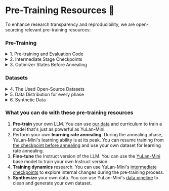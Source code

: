# Pre-Training Resources 🔧

To enhance research transparency and reproducibility, we are open-sourcing relevant pre-training resources:

### Pre-Training


<details><summary>1. Pre-training and Evaluation Code</summary>

The pre-training code can be found [here](https://github.com/RUC-GSAI/YuLan-Mini/tree/main/pretrain). Note that due to subsequent code modifications, this code may not run directly and may require some adjustments.

<h3 id="key-features-">Key Features:</h3>
<ol>
<li><strong>Stability</strong>: We adopted muP initialization and scaling factor, as well as the reparameterization method of WeSaR, achieving training stability without significantly increasing training time. For details, see our technical report.</li>
<li><strong>Training efficiency</strong>: By using the <code>flash_attn</code> and <code>liger_kernel</code> libraries, we achieved 51% MFU (in comparison, Megatron only has about 41% MFU on small models of the same scale).</li>
<li><strong>Data curriculum</strong>: We modified the HF Trainer to make it suitable for training in successive curriculum phases and different decay functions of WSD.</li>
<li><strong>Other features</strong>: Support automatic restart training of torchrun, wandb records hidden states to monitor training stability, and other attempts (such as QK-LayerNorm, Embedding Gradient Shrink, etc.).</li>
</ol>

<pre><code>├── train.py  <span class="hljs-comment"># 👈🏻 The main training script</span>
├── train.<span class="hljs-keyword">sh </span> <span class="hljs-comment"># 👈🏻 The main training script for each curriculum phase</span>
├── yulanmini-2B-final-phase25.<span class="hljs-keyword">sh </span> <span class="hljs-comment"># 👈🏻 example script for phase 25</span>
├── yulanmini-2B-s25d-decay80-1sqrt-long-28k-final-phase26.<span class="hljs-keyword">sh </span> <span class="hljs-comment"># 👈🏻 example script for phase 26</span>
├── ds2_config_adamw.<span class="hljs-keyword">json </span> <span class="hljs-comment"># The DeepSpeed configuration file</span>
├── setup.<span class="hljs-keyword">sh </span> <span class="hljs-comment"># The setup script for the training environment</span>
├── torchrun_wrapper.<span class="hljs-keyword">sh </span> <span class="hljs-comment"># The wrapper script for torchrun</span>
├── train_utils.py  <span class="hljs-comment"># The training utility functions</span>
└── yulanmini_trainer.py  <span class="hljs-comment"># 👈🏻 The Trainer class for training</span>
</code></pre>

<h3 id="key-features-">Continual Training Tutorial:</h3>
<h4 id="step-1-modify-the-config-json-">Step 1: Modify the <code>config.json</code></h4>
<p>Due to the implementation of Hugging Face Trainer, certain parameters are stored in the <code>config.json</code> file and cannot be modified through the Trainer&#39;s command-line arguments. Therefore, you need to update these parameters in the <code>config.json</code> file first, particularly:</p>
<ul>
<li><strong><code>save_steps</code></strong>: The frequency of saving intermediate checkpoints.</li>
<li><strong><code>train_batch_size</code></strong>: The batch size per GPU (equivalent to <code>per_device_train_batch_size</code> in the Trainer). We used a batch size of 1008 (approximately 4M tokens) during the stable training stage. Maintaining this same batch size is equally important for training effectiveness.</li>
</ul>
<p>Below is an example of a properly configured <code>config.json</code> file:</p>
<pre><code class="lang-json">{
  <span class="hljs-attr">"best_metric"</span>: <span class="hljs-literal">null</span>,
  <span class="hljs-attr">"best_model_checkpoint"</span>: <span class="hljs-literal">null</span>,
  <span class="hljs-attr">"epoch"</span>: <span class="hljs-number">0.0</span>,
  <span class="hljs-attr">"eval_steps"</span>: <span class="hljs-number">500</span>,
  <span class="hljs-attr">"global_step"</span>: <span class="hljs-number">0</span>,
  <span class="hljs-attr">"is_hyper_param_search"</span>: <span class="hljs-literal">false</span>,
  <span class="hljs-attr">"is_local_process_zero"</span>: <span class="hljs-literal">true</span>,
  <span class="hljs-attr">"is_world_process_zero"</span>: <span class="hljs-literal">true</span>,
  <span class="hljs-attr">"log_history"</span>: [],
  <span class="hljs-attr">"logging_steps"</span>: <span class="hljs-number">3</span>,
  <span class="hljs-attr">"max_steps"</span>: <span class="hljs-number">0</span>,
  <span class="hljs-attr">"num_input_tokens_seen"</span>: <span class="hljs-number">0</span>,
  <span class="hljs-attr">"num_train_epochs"</span>: <span class="hljs-number">0</span>,
  <span class="hljs-attr">"save_steps"</span>: <span class="hljs-number">250</span>,
  <span class="hljs-attr">"stateful_callbacks"</span>: {
    <span class="hljs-attr">"TrainerControl"</span>: {
      <span class="hljs-attr">"args"</span>: {
        <span class="hljs-attr">"should_epoch_stop"</span>: <span class="hljs-literal">false</span>,
        <span class="hljs-attr">"should_evaluate"</span>: <span class="hljs-literal">false</span>,
        <span class="hljs-attr">"should_log"</span>: <span class="hljs-literal">false</span>,
        <span class="hljs-attr">"should_save"</span>: <span class="hljs-literal">true</span>,
        <span class="hljs-attr">"should_training_stop"</span>: <span class="hljs-literal">true</span>
      },
      <span class="hljs-attr">"attributes"</span>: {}
    }
  },
  <span class="hljs-attr">"total_flos"</span>: <span class="hljs-number">0</span>,
  <span class="hljs-attr">"train_batch_size"</span>: <span class="hljs-number">3</span>,
  <span class="hljs-attr">"trial_name"</span>: <span class="hljs-literal">null</span>,
  <span class="hljs-attr">"trial_params"</span>: <span class="hljs-literal">null</span>
}
</code></pre>
<h4 id="step-2-enable-universal-checkpointing-in-the-deepspeed-configuration">Step 2: Enable Universal Checkpointing in the DeepSpeed Configuration</h4>
<p>To ensure DeepSpeed Integration loads the Universal Checkpoint, you need to enable this feature in the DeepSpeed configuration JSON file. </p>
<p>Here is an example of a ZeRO2 configuration with Universal Checkpointing enabled:</p>
<pre><code class="lang-json">{
  <span class="hljs-attr">"bf16"</span>: {
    <span class="hljs-attr">"enabled"</span>: <span class="hljs-string">"auto"</span>
  },
  <span class="hljs-attr">"zero_optimization"</span>: {
    <span class="hljs-attr">"stage"</span>: <span class="hljs-number">2</span>,
    <span class="hljs-attr">"allgather_partitions"</span>: <span class="hljs-literal">true</span>,
    <span class="hljs-attr">"allgather_bucket_size"</span>: <span class="hljs-number">8e8</span>,
    <span class="hljs-attr">"overlap_comm"</span>: <span class="hljs-literal">true</span>,
    <span class="hljs-attr">"reduce_scatter"</span>: <span class="hljs-literal">true</span>,
    <span class="hljs-attr">"reduce_bucket_size"</span>: <span class="hljs-number">8e8</span>,
    <span class="hljs-attr">"contiguous_gradients"</span>: <span class="hljs-literal">true</span>
  },
  <span class="hljs-attr">"gradient_accumulation_steps"</span>: <span class="hljs-string">"auto"</span>,
  <span class="hljs-attr">"gradient_clipping"</span>: <span class="hljs-string">"auto"</span>,
  <span class="hljs-attr">"steps_per_print"</span>: <span class="hljs-number">16</span>,
  <span class="hljs-attr">"train_batch_size"</span>: <span class="hljs-string">"auto"</span>,
  <span class="hljs-attr">"train_micro_batch_size_per_gpu"</span>: <span class="hljs-string">"auto"</span>,
  <span class="hljs-attr">"wall_clock_breakdown"</span>: <span class="hljs-literal">false</span>,
  <span class="hljs-attr">"dump_state"</span>: <span class="hljs-literal">true</span>,
  <span class="hljs-attr">"optimizer"</span>: {
    <span class="hljs-attr">"type"</span>: <span class="hljs-string">"AdamW"</span>,
    <span class="hljs-attr">"params"</span>: {
      <span class="hljs-attr">"lr"</span>: <span class="hljs-string">"auto"</span>,
      <span class="hljs-attr">"betas"</span>: <span class="hljs-string">"auto"</span>,
      <span class="hljs-attr">"eps"</span>: <span class="hljs-string">"auto"</span>,
      <span class="hljs-attr">"weight_decay"</span>: <span class="hljs-string">"auto"</span>
    }
  },
  <span class="hljs-attr">"checkpoint"</span>: {
    <span class="hljs-attr">"load_universal"</span>: <span class="hljs-literal">true</span>
  }
}
</code></pre>
<h4 id="step-3-resume-training">Step 3: Resume Training</h4>
<p>When calling <code>trainer.train</code>, include the <code>resume_from_checkpoint</code> argument to load the distributed optimizer state from the Universal Checkpoint and resume training.</p>
<pre><code class="lang-python"><span class="hljs-attr">trainer.train(resume_from_checkpoint</span>=<span class="hljs-string">training_args.resume_from_checkpoint)</span>
</code></pre>
<p>We provide an internal <a href="https://github.com/RUC-GSAI/YuLan-Mini/tree/main/pretrain">training framework</a> for your reference, but you are free to choose other frameworks.</p>

</details>

<details><summary>2. Intermediate Stage Checkpoints</summary>
The intermediate stage checkpoints are released in <a href="https://huggingface.co/collections/yulan-team/yulan-mini-676d214b24376739b00d95f3">YuLan-Mini</a>.

<table>
    <thead>
        <tr>
            <th>Stage</th>
            <th>Curriculum Phase</th>
            <th>4K Context</th>
            <th>28K Context</th>
            <th>Optimizer</th>
            <th>Inference Architecture</th>
            <th>LAMBADA <code>Acc</code></th>
            <th>GSM8K <code>Acc</code></th>
            <th>HumanEval <code>pass@1</code></th>
        </tr>
    </thead>
    <tbody>
        <tr>
            <td>Stable</td>
            <td>5</td>
            <td><a href="https://huggingface.co/yulan-team/YuLan-Mini-Phase5">YuLan-Mini-Phase5</a></td>
            <td></td>
            <td></td>
            <td><code>yulanmini</code></td>
            <td>53.85</td>
            <td>3.41</td>
            <td>12.26</td>
        </tr>
        <tr>
            <td>Stable</td>
            <td>10</td>
            <td><a href="https://huggingface.co/yulan-team/YuLan-Mini-Phase10">YuLan-Mini-Phase10</a></td>
            <td></td>
            <td></td>
            <td><code>yulanmini</code></td>
            <td>55.00</td>
            <td>9.57</td>
            <td>15.95</td>
        </tr>
        <tr>
            <td>Stable</td>
            <td>15</td>
            <td><a href="https://huggingface.co/yulan-team/YuLan-Mini-Phase15">YuLan-Mini-Phase15</a></td>
            <td></td>
            <td></td>
            <td><code>yulanmini</code></td>
            <td>55.81</td>
            <td>13.81</td>
            <td>16.99</td>
        </tr>
        <tr>
            <td>Stable</td>
            <td>20</td>
            <td><a href="https://huggingface.co/yulan-team/YuLan-Mini-Phase20">YuLan-Mini-Phase20</a></td>
            <td></td>
            <td>✅</td>
            <td><code>yulanmini</code></td>
            <td>55.81</td>
            <td>21.39</td>
            <td>20.79</td>
        </tr>
        <tr>
            <td>Stable</td>
            <td>25 (1T tokens)</td>
            <td><a href="https://huggingface.co/yulan-team/YuLan-Mini-Before-Annealing">YuLan-Mini-Before-Annealing</a></td>
            <td></td>
            <td>✅</td>
            <td><code>yulanmini</code></td>
            <td>55.67</td>
            <td>29.94</td>
            <td>34.06</td>
        </tr>
        <tr>
            <td></td>
            <td></td>
            <td></td>
            <td></td>
            <td></td>
            <td></td>
            <td></td>
            <td></td>
            <td></td>
        </tr>
        <tr>
            <td>Annealing</td>
            <td>26</td>
            <td>YuLan-Mini-4K</td>
            <td></td>
            <td></td>
            <td><code>llama</code>*</td>
            <td>64.72</td>
            <td>66.65</td>
            <td>61.60</td>
        </tr>
        <tr>
            <td>Annealing</td>
            <td>27</td>
            <td></td>
            <td><a href="https://huggingface.co/yulan-team/YuLan-Mini">YuLan-Mini</a></td>
            <td></td>
            <td><code>llama</code>*</td>
            <td>65.67</td>
            <td>68.46</td>
            <td>64.00</td>
        </tr>
    </tbody>
</table>

\*: For easier inference and deployment, we merged the re-parameterized added parameters and scaling factors into the final released models ([**YuLan-Mini**](https://huggingface.co/yulan-team/YuLan-Mini) and **YuLan-Mini-Intermediate-4K**), enabling it to run on the Llama architecture. However, these parameters are still retained in the intermediate checkpoints from the training process.

</details>

<details><summary>3. Optimizer States Before Annealing</summary>

<a href="https://huggingface.co/yulan-team/YuLan-Mini-Before-Annealing">YuLan-Mini-Before-Annealing</a>
</details>

### Datasets


<details><summary>4. The Used Open-Source Datasets </summary>

<a href="https://github.com/RUC-GSAI/YuLan-Mini/blob/main/pretrain/datasets">Used-Datasets-List</a>

</details>

<details><summary>5. Data Distribution for every phase</summary>

<a href="https://github.com/RUC-GSAI/YuLan-Mini/blob/main/pretrain/datasets/final.pdf">
  <div align=center>
    <img src="https://github.com/RUC-GSAI/YuLan-Mini/blob/main/assets/data_distribution_for_every_phase.png">
  </div>
</a>

</details>

<details><summary>6. Synthetic Data</summary>

<a href="https://github.com/RUC-GSAI/YuLan-Mini/blob/main/pretrain/preprocess">Data cleaning</a> and <a href="https://github.com/RUC-GSAI/YuLan-Mini/blob/main/pretrain/synthesis">synthesis</a> pipeline:

<div align=center>
<img src="https://github.com/RUC-GSAI/YuLan-Mini/blob/main/assets/data-pipeline.png">
</div>

The synthetic data we are using is released in <a href="https://huggingface.co/collections/yulan-team/yulan-mini-676d214b24376739b00d95f3">YuLan-Mini-Datasets</a>

</details>


### What you can do with these pre-training resources

1. **Pre-train** your own LLM. You can use [our data](https://huggingface.co/yulan-team/YuLan-Mini-Datasets) and curriculum to train a model that's just as powerful as YuLan-Mini.
2. Perform your own **learning rate annealing**. During the annealing phase, YuLan-Mini's learning ability is at its peak. You can resume training from [the checkpoint before annealing](https://huggingface.co/yulan-team/YuLan-Mini-Before-Annealing) and use your own dataset for learning rate annealing.
3. **Fine-tune** the Instruct version of the LLM. You can use the [YuLan-Mini](https://huggingface.co/yulan-team/YuLan-Mini) base model to train your own Instruct version.
4. **Training dynamics** research. You can use YuLan-Mini's [intermediate checkpoints](https://huggingface.co/collections/yulan-team/yulan-mini-676d214b24376739b00d95f3) to explore internal changes during the pre-training process.
5. **Synthesize** your own data. You can use YuLan-Mini's [data pipeline](https://github.com/RUC-GSAI/YuLan-Mini) to clean and generate your own dataset.

